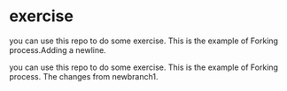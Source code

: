 
# exercise
you can use this repo to do some exercise. This is the example of Forking process.Adding a newline.

you can use this repo to do some exercise. This is the example of Forking process.
The changes from newbranch1.

